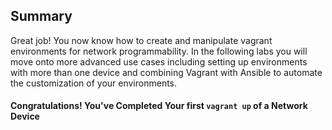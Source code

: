 ## Summary

Great job!  You now know how to create and manipulate vagrant environments for network programmability.  In the following labs you will move onto more advanced use cases including setting up environments with more than one device and combining Vagrant with Ansible to automate the customization of your environments.  

#### Congratulations! You've Completed Your first `vagrant up` of a Network Device
